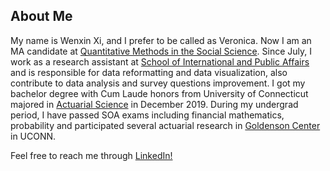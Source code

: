 ## About Me
My name is Wenxin Xi, and I prefer to be called as Veronica. Now I am an MA candidate at [Quantitative Methods in the Social Science](https://www.qmss.columbia.edu/). Since July, I work as a research assistant at [School of International and Public Affairs](https://www.sipa.columbia.edu/) and is responsible for data reformatting and data visualization, also contribute to data analysis and survey questions improvement.
I got my bachelor degree with Cum Laude honors from University of Connecticut majored in [Actuarial Science](https://math.uconn.edu/degree-programs/undergraduate/actuarial-science-major/) in December 2019. During my undergrad period, I have passed SOA exams including financial mathematics, probability and participated several actuarial research in [Goldenson Center](https://goldensoncenter.uconn.edu/) in UCONN.

Feel free to reach me through [LinkedIn!](https://www.linkedin.com/in/wenxin-xi-092538216/)
